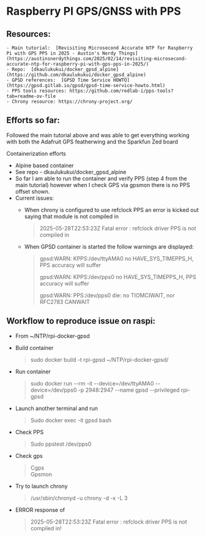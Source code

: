 # Raspberry PI GPS/GNSS with PPS


## Resources: 

	- Main tutorial:  [Revisiting Microsecond Accurate NTP for Raspberry Pi with GPS PPS in 2025 - Austin's Nerdy Things](https://austinsnerdythings.com/2025/02/14/revisiting-microsecond-accurate-ntp-for-raspberry-pi-with-gps-pps-in-2025/)
	- Repo:  [dkaulukukui/docker_gpsd_alpine](https://github.com/dkaulukukui/docker_gpsd_alpine)
	- GPSD references:  [GPSD Time Service HOWTO](https://gpsd.gitlab.io/gpsd/gpsd-time-service-howto.html)
	- PPS tools resources: https://github.com/redlab-i/pps-tools?tab=readme-ov-file
	- Chrony resource: https://chrony-project.org/
	

## Efforts so far: 

Followed the main tutorial above and was able to get everything working with both the Adafruit GPS featherwing and the Sparkfun Zed board <br>

Containerization efforts
- Alpine based container
- See repo - dkaulukukui/docker_gpsd_alpine
- So far I am able to run the container and verify PPS (step 4 from the main tutorial) however when I check GPS via gpsmon there is no PPS offset shown. 
- Current issues: 
	- When chrony is configured to use refclock PPS an error is kicked out saying that module is not compiled in 

   		> 2025-05-28T22:53:23Z Fatal error : refclock driver PPS is not compiled in
	
 	- When GPSD container is started the follow warnings are displayed: 
			
		> gpsd:WARN: KPPS:/dev/ttyAMA0 no HAVE_SYS_TIMEPPS_H, PPS accuracy will suffer
  		> 	
		> gpsd:WARN: KPPS:/dev/pps0 no HAVE_SYS_TIMEPPS_H, PPS accuracy will suffer
		>
  		> gpsd:WARN: PPS:/dev/pps0 die: no TIOMCIWAIT, nor RFC2783 CANWAIT
			

## Workflow to reproduce issue on raspi: 
- From ~/NTP/rpi-docker-gpsd
- Build container
	>  sudo docker build -t rpi-gpsd ~/NTP/rpi-docker-gpsd/
- Run container
 	> sudo docker run --rm -it --device=/dev/ttyAMA0 --device=/dev/pps0 -p 2948:2947 --name gpsd --privileged rpi-gpsd
- Launch another terminal and run
	> Sudo docker exec -it gpsd bash

- Check PPS
	> Sudo ppstest /dev/pps0
- Check gps
	> Cgps <br>
	> Gpsmon
- Try to launch chrony
	> /usr/sbin/chronyd -u chrony -d -x -L 3
 - ERROR response of 	
 	> 2025-05-28T22:53:23Z Fatal error : refclock driver PPS is not compiled in!
